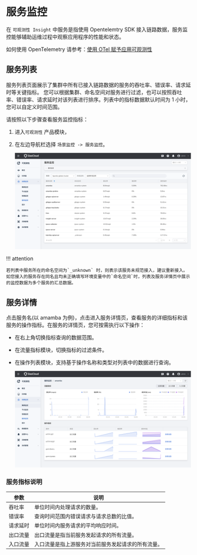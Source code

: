 # 服务监控

在 `可观测性 Insight` 中服务是指使用 Opentelemtry SDK 接入链路数据，服务监控能够辅助运维过程中观察应用程序的性能和状态。

如何使用 OpenTelemetry 请参考：[使用 OTel 赋予应用可观测性](https://docs.daocloud.io/insight/06UserGuide/01quickstart/otel/otel/)

## 服务列表

服务列表页面展示了集群中所有已接入链路数据的服务的吞吐率、错误率、请求延时等关键指标。
您可以根据集群、命名空间对服务进行过滤，也可以按照吞吐率、错误率、请求延时对该列表进行排序。列表中的指标数据默认时间为 1 小时，您可以自定义时间范围。

请按照以下步骤查看服务监控指标：

1. 进入`可观测性` 产品模块，
2. 在左边导航栏选择 `场景监控 -> 服务监控`。

    ![服务监控](../../images/service01.png)

!!! attention

    若列表中服务所在的命名空间为`_unknown` 时，则表示该服务未规范接入，建议重新接入。
    如您接入的服务存在同名且均未正确填写环境变量中的`命名空间`时，列表及服务详情页中展示的监控数据为多个服务的汇总数据。

## 服务详情

点击服务名(以 amamba 为例)，点击进入服务详情页，查看服务的详细指标和该服务的操作指标。在服务的详情页，您可按需执行以下操作：

- 在右上角切换指标查询的数据范围。
- 在流量指标模块，切换指标的过滤条件。
- 在操作列表模块，支持基于操作名称和类型对列表中的数据进行查询。

    ![服务监控](../../images/service02.png)

### 服务指标说明

| 参数     | 说明                                     |
| -------- | ---------------------------------------- |
| 吞吐率   | 单位时间内处理请求的数量。               |
| 错误率   | 查询时间范围内错误请求与请求总数的比值。 |
| 请求延时 | 单位时间内服务请求的平均响应时间。       |
| 出口流量 | 出口流量是指当前服务发起请求的所有流量。|
| 入口流量 |入口流量是指上游服务对当前服务发起请求的所有流量。|
